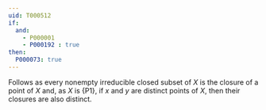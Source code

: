 ```yaml
---
uid: T000512
if:
  and:
    - P000001
    - P000192 : true
then:
  P000073: true
---
```


Follows as every nonempty irreducible closed subset of $X$ is the closure of a point of $X$ and, as $X$ is {P1}, if $x$ and $y$ are distinct points of $X$, then their closures are also distinct.

